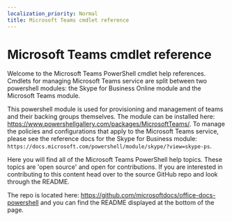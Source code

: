 ```yaml
---
localization_priority: Normal
title: Microsoft Teams cmdlet reference
---
```


# Microsoft Teams cmdlet reference

Welcome to the Microsoft Teams PowerShell cmdlet help references. Cmdlets for managing Microsoft Teams service are split between two powershell modules: the Skype for Business Online module and the Microsoft Teams module.

This powershell module is used for provisioning and management of teams and their backing groups themselves.  The module can be installed here: <https://www.powershellgallery.com/packages/MicrosoftTeams/>. To manage the policies and configurations that apply to the Microsoft Teams service, please see the reference docs for the Skype for Business module: `https://docs.microsoft.com/powershell/module/skype/?view=skype-ps`.

Here you will find all of the Microsoft Teams PowerShell help topics. These topics are 'open source' and open for contributions. If you are interested in contributing to this content head over to the source GitHub repo and look through the README.

The repo is located here: <https://github.com/microsoftdocs/office-docs-powershell> and you can find the README displayed at the bottom of the page.

